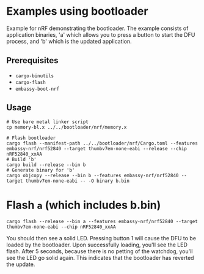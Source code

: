 # Examples using bootloader

Example for nRF demonstrating the bootloader. The example consists of application binaries, 'a'
which allows you to press a button to start the DFU process, and 'b' which is the updated
application.


## Prerequisites

* `cargo-binutils`
* `cargo-flash`
* `embassy-boot-nrf`

## Usage



```
# Use bare metal linker script
cp memory-bl.x ../../bootloader/nrf/memory.x

# Flash bootloader
cargo flash --manifest-path ../../bootloader/nrf/Cargo.toml --features embassy-nrf/nrf52840 --target thumbv7em-none-eabi --release --chip nRF52840_xxAA
# Build 'b'
cargo build --release --bin b
# Generate binary for 'b'
cargo objcopy --release --bin b --features embassy-nrf/nrf52840 --target thumbv7em-none-eabi -- -O binary b.bin
```

# Flash `a` (which includes b.bin)

```
cargo flash --release --bin a --features embassy-nrf/nrf52840 --target thumbv7em-none-eabi --chip nRF52840_xxAA
```

You should then see a solid LED. Pressing button 1 will cause the DFU to be loaded by the bootloader. Upon
successfully loading, you'll see the LED flash. After 5 seconds, because there is no petting of the watchdog,
you'll see the LED go solid again. This indicates that the bootloader has reverted the update.
